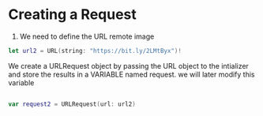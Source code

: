 # Creating a Request

1. We need to define the URL remote image 

``` swift
let url2 = URL(string: "https://bit.ly/2LMtByx")!

```

We create a URLRequest object by passing the URL object to the intializer and store the results in a VARIABLE named request. we will later modify this variable

``` swift

var request2 = URLRequest(url: url2)


```
